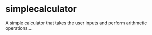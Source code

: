 # simplecalculator
A simple calculator that takes the user inputs and perform arithmetic operations....
